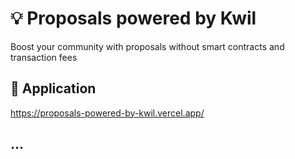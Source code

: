 # 💡 Proposals powered by Kwil

Boost your community with proposals without smart contracts and transaction fees

## 🔗 Application

https://proposals-powered-by-kwil.vercel.app/

## ...
